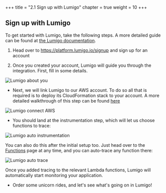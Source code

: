 +++
title = "2.1 Sign up with Lumigo"
chapter = true
weight = 10
+++

## Sign up with Lumigo

To get started with Lumigo, take the following steps. A more detailed guide can be found at [the Lumigo documentation](https://docs.lumigo.io/docs/create-an-account).

1. Head over to https://platform.lumigo.io/signup and sign up for an account

2. Once you created your account, Lumigo will guide you through the integration. First, fill in some details.

![Lumigo about you](/images/mod02-lumigo-about-you.png)

* Next, we will link Lumigo to our AWS account. To do so all that is required is to deploy its CloudFormation stack to your account. A more detailed walkthrough of this step can be found [here](https://docs.lumigo.io/docs/connect-your-environment)

![Lumigo connect AWS](/images/mod02-lumigo-connect-aws.png)

* You should land at the instrumentation step, which will let us choose functions to trace:

![Lumigo auto instrumentation](/images/mod02-lumigo-auto-instrumentation.png)

You can also do this after the initial setup too. Just head over to the [Functions](https://platform.lumigo.io/functions) page at any time, and you can auto-trace any function there:

![Lumigo auto trace](/images/mod02-lumigo-auto-trace.png)

Once you added tracing to the relevant Lambda functions, Lumigo will automatically start monitoring your application.

* Order some unicorn rides, and let's see what's going on in Lumigo!
